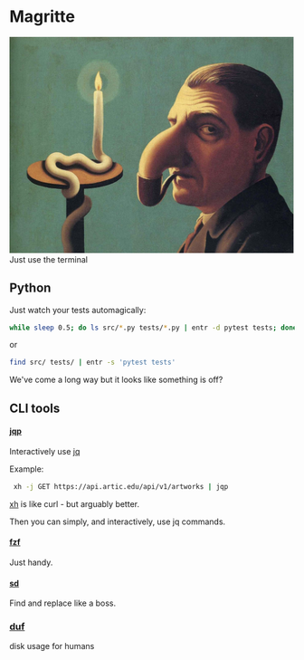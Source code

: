 # Magritte

![image](magpipe.png "I am not a pipe")
Just use the terminal

## Python
Just watch your tests automagically:
```bash
while sleep 0.5; do ls src/*.py tests/*.py | entr -d pytest tests; done
```
or 
```bash
find src/ tests/ | entr -s 'pytest tests'
```

We've come a long way but it looks like something is off?

## CLI tools

#### [jqp](https://github.com/noahgorstein/jqp)

Interactively use [jq](https://jqlang.github.io/jq/)

Example:
```bash
 xh -j GET https://api.artic.edu/api/v1/artworks | jqp
```
[xh](https://github.com/ducaale/xh) is like curl - but arguably better.

Then you can simply, and interactively, use jq commands.

#### [fzf](https://github.com/junegunn/fzf)

Just handy. 

#### [sd](https://github.com/chmln/sd)

Find and replace like a boss.

### [duf](https://github.com/muesli/duf)

disk usage for humans

